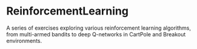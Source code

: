 # ReinforcementLearning
A series of exercises exploring various reinforcement learning algorithms, from multi-armed bandits to deep Q-networks in CartPole and Breakout environments.
